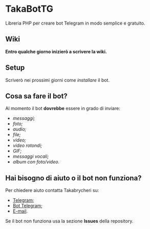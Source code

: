 # TakaBotTG
Libreria PHP per creare bot Telegram in modo semplice e gratuito.

## Wiki
**Entro qualche giorno inizierò a scrivere la wiki.**

## Setup
Scriverò nei prossimi giorni come *installare* il bot.

## Cosa sa fare il bot?
Al momento il bot **dovrebbe** essere in grado di inviare:
* *messaggi;*
* *foto;*
* *audio;*
* *file;*
* *video;*
* *video rotondi;*
* *GIF;*
* *messaggi vocali;*
* *album con foto/video.*

## Hai bisogno di aiuto o il bot non funziona?
Per chiedere aiuto contatta Takabrycheri su:
* [Telegram](https://t.me/Takabrycheri34 "@Takabrycheri34 su Telegram");
* [Bot Telegram](https://t.me/Takabrycheri_bot "Bot Telegram di @Takabrycheri34");
* [E-mail](mailto:takabrycheri@gmail.com "takabrycheri@gmail.com").

Se il bot non funziona usa la sezione **Issues** della repository.
